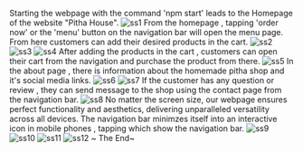 Starting the webpage with the command 'npm start' leads to the Homepage of the website "Pitha House".
![ss1](https://github.com/user-attachments/assets/edb329ff-18b1-49cf-9570-beca9d381a61)
From the homepage , tapping 'order now' or the 'menu' button on the navigation bar will open the menu page. From here customers can add their desired products in the cart.
![ss2](https://github.com/user-attachments/assets/37f5ffb4-517c-4a43-8468-5b9204b53ba3)
![ss3](https://github.com/user-attachments/assets/13ffedfa-bd13-4dfe-a964-d46b7bb1b584)
![ss4](https://github.com/user-attachments/assets/77933e85-e888-4644-92e7-ee11783075e3)
After adding the products in the cart , customers can open their cart from the navigation and purchase the product from there.
![ss5](https://github.com/user-attachments/assets/e701219e-4e70-4a4e-aa8e-f39f82aa264a)
In the about page , there is information about the homemade pitha shop and it's social media links.
![ss6](https://github.com/user-attachments/assets/f16f0011-677e-4813-9796-1957a9ac8103)
![ss7](https://github.com/user-attachments/assets/efe56425-b048-4a1b-b81b-3240565a0ce8)
If the customer has any question or review , they can send message to the shop using  the contact page from the navigation bar.
![ss8](https://github.com/user-attachments/assets/897bbafd-7026-409c-ba9e-d8c6cd20feca)
No matter the screen size, our webpage ensures perfect functionality and aesthetics, delivering unparalleled versatility across all devices.
The navigation bar minimzes itself into an interactive icon in mobile phones , tapping which show the navigation bar.
![ss9](https://github.com/user-attachments/assets/b806b4ef-fa45-4de8-a2d1-520baa0256d0)
![ss10](https://github.com/user-attachments/assets/e0b82b1c-119c-4c04-bcff-c91637bcf0e8)
![ss11](https://github.com/user-attachments/assets/0f3f1e28-a975-4f06-8da8-43644b727f46)
![ss12](https://github.com/user-attachments/assets/4f2eea44-c910-40c8-8485-8d4155005742)
                                          ~ The End~
